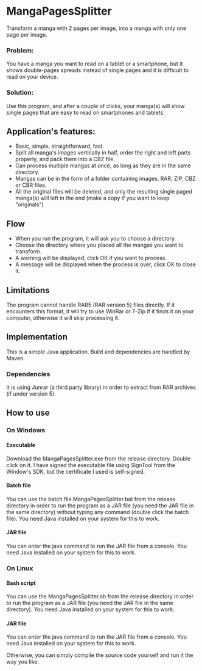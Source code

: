 # MangaPagesSplitter
Transform a manga with 2 pages per image, into a manga with only one page per image.

### Problem:
You have a manga you want to read on a tablet or a smartphone, but it shows double-pages spreads instead of single pages and it is difficult to read on your device.

### Solution:
Use this program, and after a couple of clicks, your manga(s) will show single pages that are easy to read on smartphones and tablets.

## Application's features:
- Basic, simple, straightforward, fast.
- Split all manga's images vertically in half, order the right and left parts properly, and pack them into a CBZ file.
- Can process multiple mangas at once, as long as they are in the same directory.
- Mangas can be in the form of a folder containing images, RAR, ZIP, CBZ or CBR files.
- All the original files will be deleted, and only the resulting single paged manga(s) will left in the end (make a copy if you want to keep "originals")

## Flow
- When you run the program, it will ask you to choose a directory.
- Choose the directory where you placed all the mangas you want to transform.
- A warning will be displayed, click OK if you want to process.
- A message will be displayed when the process is over, click OK to close it.

## Limitations
The program cannot handle RAR5 (RAR version 5) files directly. If it encounters this format, it will try to use WinRar or 7-Zip if it finds it on your computer, otherwise it will skip processing it.

## Implementation
This is a simple Java application.
Build and dependencies are handled by Maven.
### Dependencies
It is using Junrar (a third party library) in order to extract from RAR archives (if under version 5).

## How to use

### On Windows
#### Executable
Download the MangaPagesSplitter.exe from the release directory. Double click on it.
I have signed the executable file using SignTool from the Window's SDK, but the certificate I used is self-signed.
#### Batch file
You can use the batch file MangaPagesSplitter.bat from the release directory in order to run the program as a JAR file (you need the JAR file in the same directory) without typing any command (double click the batch file). You need Java installed on your system for this to work.
#### JAR file
You can enter the java command to run the JAR file from a console. You need Java installed on your system for this to work.

### On Linux
#### Bash script
You can use the MangaPagesSplitter.sh from the release directory in order to run the program as a JAR file (you need the JAR file in the same directory). You need Java installed on your system for this to work.
#### JAR file
You can enter the java command to run the JAR file from a console. You need Java installed on your system for this to work.

Otherwise, you can simply compile the source code yourself and run it the way you like.
